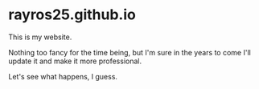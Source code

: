 # rayros25.github.io
This is my website.

Nothing too fancy for the time being, but I'm sure in the years to come I'll update it and make it more professional.

Let's see what happens, I guess.